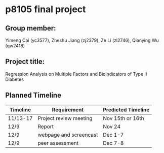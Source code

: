 # p8105 final project

## Group member: 

Yimeng Cai (yc3577), Zheshu Jiang (zj2379), Ze Li (zl2746), Qianying Wu (qw2418)

## Project title: 

Regression Analysis on Multiple Factors and Bioindicators of Type II Diabetes

## Planned Timeline

Timeline      | Requirement             | Predicted Timeline
------------- | ----------------------- | -------------
11/13-17      | Project review meeting  | Nov 15th or 16th
12/9          | Report                  | Nov 24
12/9          | webpage and screencast  | Dec 1-7
12/9          | peer assessment         | Dec 7-8
